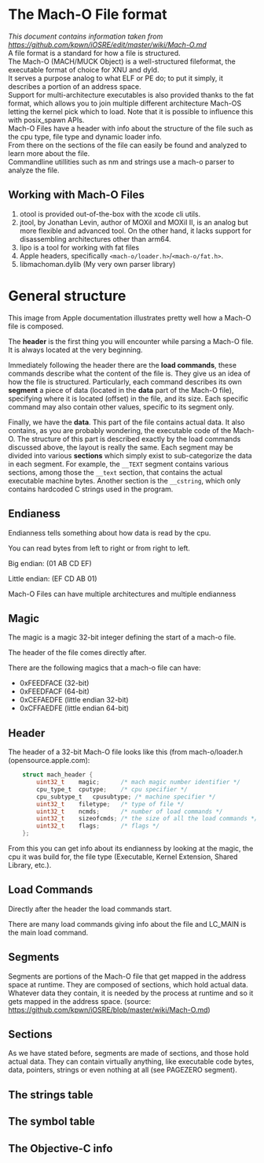 # The Mach-O File format
_This document contains information taken from https://github.com/kpwn/iOSRE/edit/master/wiki/Mach-O.md_  
A file format is a standard for how a file is structured.  
The Mach-O (MACH/MUCK Object) is a well-structured fileformat, the executable format of choice for XNU and dyld.  
It serves a purpose analog to what ELF or PE do; to put it simply, it describes a portion of an address space.  
Support for multi-architecture executables is also provided thanks to the fat format, which allows you to join multiple different architecture Mach-OS letting the kernel pick which to load. 
Note that it is possible to influence this with posix_spawn APIs.  
Mach-O Files have a header with info about the structure of the file such as the cpu type, file type and dynamic loader info.  
From there on the sections of the file can easily be found and analyzed to learn more about the file.  
Commandline utillities such as nm and strings use a mach-o parser to analyze the file.  

## Working with Mach-O Files
1. otool is provided out-of-the-box with the xcode cli utils.
2. jtool, by Jonathan Levin, author of MOXiI and MOXiI II, is an analog but more flexible and advanced tool. On the other hand, it lacks support for disassembling architectures other than arm64.
2. lipo is a tool for working with fat files
3. Apple headers, specifically `<mach-o/loader.h>`/`<mach-o/fat.h>`.
4. libmachoman.dylib (My very own parser library)

# General structure
This image from Apple documentation illustrates pretty well how a Mach-O file is composed.

The **header** is the first thing you will encounter while parsing a Mach-O file. It is always located at the very beginning.

Immediately following the header there are the **load commands**, these commands describe what the content of the file is. They give us an idea of how the file is structured. Particularly, each command describes its own **segment** a piece of data (located in the **data** part of the Mach-O file), specifying where it is located (offset) in the file, and its size. Each specific command may also contain other values, specific to its segment only.

Finally, we have the **data**. This part of the file contains actual data. It also contains, as you are probably wondering, the executable code of the Mach-O. The structure of this part is described exactly by the load commands discussed above, the layout is really the same. Each segment may be divided into various **sections** which simply exist to sub-categorize the data in each segment. For example, the `__TEXT` segment contains various sections, among those the `__text` section, that contains the actual executable machine bytes. Another section is the `__cstring`, which only contains hardcoded C strings used in the program.  

## Endianess
Endianness tells something about how data is read by the cpu.

You can read bytes from left to right or from right to left.

Big endian: (01 AB CD EF)

Little endian: (EF CD AB 01)

Mach-O Files can have multiple architectures and multiple endianness

## Magic
The magic is a magic 32-bit integer defining the start of a mach-o file.

The header of the file comes directly after.

There are the following magics that a mach-o file can have:

* 0xFEEDFACE (32-bit)
* 0xFEEDFACF (64-bit)
* 0xCEFAEDFE (little endian 32-bit)
* 0xCFFAEDFE (little endian 64-bit)


## Header
The header of a 32-bit Mach-O file looks like this (from mach-o/loader.h (opensource.apple.com):
```C
	struct mach_header {
		uint32_t	magic;		/* mach magic number identifier */
		cpu_type_t	cputype;	/* cpu specifier */
		cpu_subtype_t	cpusubtype;	/* machine specifier */
		uint32_t	filetype;	/* type of file */
		uint32_t	ncmds;		/* number of load commands */
		uint32_t	sizeofcmds;	/* the size of all the load commands */
		uint32_t	flags;		/* flags */
	};
```

From this you can get info about its endianness by looking at the magic, the cpu it was build for, the file type (Executable, Kernel Extension, Shared Library, etc.).


## Load Commands
Directly after the header the load commands start.

There are many load commands giving info about the file and LC_MAIN is the main load command.

## Segments
Segments are portions of the Mach-O file that get mapped in the address space at runtime. They are composed of sections, which hold actual data. 
Whatever data they contain, it is needed by the process at runtime and so it gets mapped in the address space.
(source: https://github.com/kpwn/iOSRE/blob/master/wiki/Mach-O.md)

## Sections
As we have stated before, segments are made of sections, and those hold actual data. They can contain virtually anything, like executable code bytes, data, pointers, strings or even nothing at all (see PAGEZERO segment).

## The strings table

## The symbol table

## The Objective-C info
